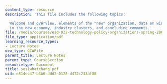```yaml
---
content_type: resource
description: 'This file includes the following topics:

  Welcome and overview, elements of the "new" organization, data on winners and losers
  in the new economy, industry clusters, and concluding comments.'
file: /media/courses/esd-932-technology-policy-organizations-spring-2005/e814ec47b3b6ddd20128d472c233af88_ses1whatchang.pdf
file_type: application/pdf
learning_resource_types:
- Lecture Notes
ocw_type: OCWFile
parent_title: Lecture Notes
parent_type: CourseSection
resourcetype: Document
title: ses1whatchang.pdf
uid: e814ec47-b3b6-ddd2-0128-d472c233af88
---
```

